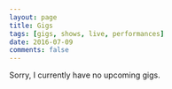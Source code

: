 ```yaml
---
layout: page
title: Gigs
tags: [gigs, shows, live, performances]
date: 2016-07-09
comments: false
---
```


Sorry, I currently have no upcoming gigs.
